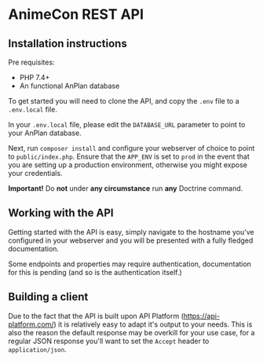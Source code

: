 # AnimeCon REST API
## Installation instructions
Pre requisites:
- PHP 7.4+
- An functional AnPlan database

To get started you will need to clone the API, and copy the `.env` file to a `.env.local` file.

In your `.env.local` file, please edit the `DATABASE_URL` parameter to point to your AnPlan database.

Next, run `composer install` and configure your webserver of choice to point to `public/index.php`.
Ensure that the `APP_ENV` is set to `prod` in the event that you are setting up a production environment, otherwise you might expose your credentials.

**Important!** Do **not** under **any circumstance** run **any** Doctrine command.

## Working with the API
Getting started with the API is easy, simply navigate to the hostname you've configured in your webserver and you will be presented 
with a fully fledged documentation.

Some endpoints and properties may require authentication, documentation for this is pending (and so is the authentication itself.)

## Building a client
Due to the fact that the API is built upon API Platform (https://api-platform.com/) it is relatively easy to adapt it's output to your needs. 
This is also the reason the default response may be overkill for your use case, for a regular JSON response you'll want to set the `Accept` header to `application/json`.
